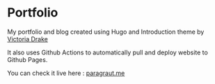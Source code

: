 # Portfolio

My portfolio and blog created using Hugo and Introduction theme by [Victoria Drake](https://victoria.dev/)

It also uses Github Actions to automatically pull and deploy website to Github Pages.

You can check it live here : [paragraut.me](https://paragraut.me)
